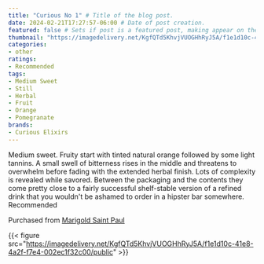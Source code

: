 ```yaml
---
title: "Curious No 1" # Title of the blog post.
date: 2024-02-21T17:27:57-06:00 # Date of post creation.
featured: false # Sets if post is a featured post, making appear on the home page side bar.
thumbnail: "https://imagedelivery.net/KgfQTd5KhvjVUOGHhRyJ5A/f1e1d10c-41e8-4a2f-f7e4-002ec1f32c00/thumb"
categories:
- other
ratings:
- Recommended
tags:
- Medium Sweet
- Still
- Herbal
- Fruit
- Orange
- Pomegranate
brands:
- Curious Elixirs
---
```


Medium sweet. Fruity start with tinted natural orange followed by some light tannins. A small swell of bitterness rises in the middle and threatens to overwhelm before fading with the extended herbal finish. Lots of complexity is revealed while savored. Between the packaging and the contents they come pretty close to a fairly successful shelf-stable version of a refined drink that you wouldn't be ashamed to order in a hipster bar somewhere. Recommended

Purchased from [Marigold Saint Paul](https://shop.honeycombmpls.com/)

{{< figure src="https://imagedelivery.net/KgfQTd5KhvjVUOGHhRyJ5A/f1e1d10c-41e8-4a2f-f7e4-002ec1f32c00/public" >}}

